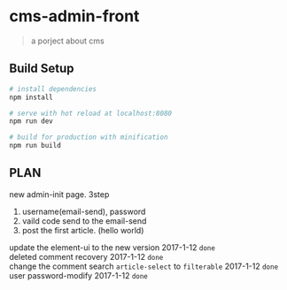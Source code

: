 # cms-admin-front

> a porject about cms

## Build Setup

``` bash
# install dependencies
npm install

# serve with hot reload at localhost:8080
npm run dev

# build for production with minification
npm run build
```

## PLAN
new admin-init page. 3step   
1. username(email-send), password
2. vaild code send to the email-send
3. post the first article. (hello world)   

update the element-ui to the new version   2017-1-12 `done`   
deleted comment recovery 2017-1-12 `done`   
change the comment search  `article-select` to `filterable` 2017-1-12 `done`   
user password-modify 2017-1-12 `done`   
